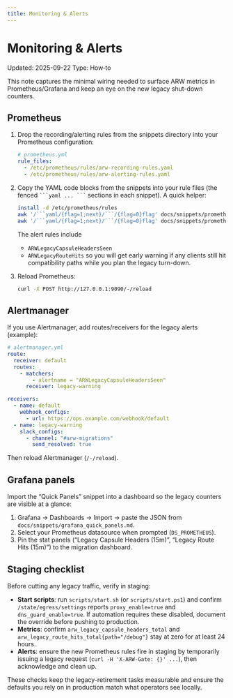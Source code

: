 ```yaml
---
title: Monitoring & Alerts
---
```


# Monitoring & Alerts

Updated: 2025-09-22
Type: How‑to

This note captures the minimal wiring needed to surface ARW metrics in Prometheus/Grafana and keep an eye on the new legacy shut-down counters.

## Prometheus

1. Drop the recording/alerting rules from the snippets directory into your Prometheus configuration:
   ```yaml
   # prometheus.yml
   rule_files:
     - /etc/prometheus/rules/arw-recording-rules.yaml
     - /etc/prometheus/rules/arw-alerting-rules.yaml
   ```

2. Copy the YAML code blocks from the snippets into your rule files (the fenced ` ```yaml ... ``` ` sections in each snippet). A quick helper:
   ```bash
   install -d /etc/prometheus/rules
   awk '/```yaml/{flag=1;next}/```/{flag=0}flag' docs/snippets/prometheus_recording_rules.md > /etc/prometheus/rules/arw-recording-rules.yaml
   awk '/```yaml/{flag=1;next}/```/{flag=0}flag' docs/snippets/prometheus_alerting_rules.md > /etc/prometheus/rules/arw-alerting-rules.yaml
   ```

   The alert rules include
   - `ARWLegacyCapsuleHeadersSeen`
   - `ARWLegacyRouteHits`
   so you will get early warning if any clients still hit compatibility paths while you plan the legacy turn-down.

3. Reload Prometheus:
   ```bash
   curl -X POST http://127.0.0.1:9090/-/reload
   ```

## Alertmanager

If you use Alertmanager, add routes/receivers for the legacy alerts (example):

```yaml
# alertmanager.yml
route:
  receiver: default
  routes:
    - matchers:
        - alertname = "ARWLegacyCapsuleHeadersSeen"
      receiver: legacy-warning

receivers:
  - name: default
    webhook_configs:
      - url: https://ops.example.com/webhook/default
  - name: legacy-warning
    slack_configs:
      - channel: "#arw-migrations"
        send_resolved: true
```

Then reload Alertmanager (`/-/reload`).

## Grafana panels

Import the “Quick Panels” snippet into a dashboard so the legacy counters are visible at a glance:

1. Grafana → Dashboards → Import → paste the JSON from `docs/snippets/grafana_quick_panels.md`.
2. Select your Prometheus datasource when prompted (`DS_PROMETHEUS`).
3. Pin the stat panels (“Legacy Capsule Headers (15m)”, “Legacy Route Hits (15m)”) to the migration dashboard.

## Staging checklist

Before cutting any legacy traffic, verify in staging:

- **Start scripts**: run `scripts/start.sh` (or `scripts/start.ps1`) and confirm `/state/egress/settings` reports `proxy_enable=true` and `dns_guard_enable=true`. If automation requires these disabled, document the override before pushing to production.
- **Metrics**: confirm `arw_legacy_capsule_headers_total` and `arw_legacy_route_hits_total{path="/debug"}` stay at zero for at least 24 hours.
- **Alerts**: ensure the new Prometheus rules fire in staging by temporarily issuing a legacy request (`curl -H 'X-ARW-Gate: {}' ...`), then acknowledge and clean up.

These checks keep the legacy-retirement tasks measurable and ensure the defaults you rely on in production match what operators see locally.
